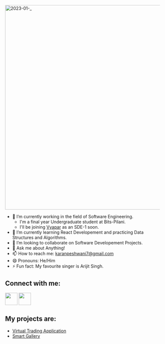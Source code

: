 <img width="664" alt="2023-01-_" src="https://user-images.githubusercontent.com/82843389/211100288-5365b7d8-a759-4117-b18f-5d8dff173b50.png">

- 🔭 I’m currently working in the field of Software Engineering.
    - I'm a final year Undergraduate student at Bits-Pilani.
    - I'll be joining [Vyapar](https://vyaparapp.in/) as an SDE-1 soon.
- 🌱 I’m currently learning React Developement and practicing Data Structures and Algorithms.
- 👯 I’m looking to collaborate on Software Developement Projects.
- 💬 Ask me about Anything!
- 📫 How to reach me: karanpeshwani7@gmail.com
- 😄 Pronouns: He/Him
- ⚡ Fun fact: My favourite singer is Arijit Singh.

## Connect with me:

[<img src="https://user-images.githubusercontent.com/82843389/211102412-584a5eb4-d1c9-43e7-99c7-8ab09f1d9ec7.svg" width="40" height="40" />](https://www.linkedin.com/in/karan-peshwani/) [<img src="https://user-images.githubusercontent.com/82843389/211103903-04519e2c-b9bb-4319-b3ec-307fdcf665bc.svg" width="40" height="40" />](https://leetcode.com/karanpeshwani7/)

## My projects are:
* [Virtual Trading Application](https://github.com/karanpeshwani/virtual-trading-app)
* [Smart Gallery](https://github.com/karanpeshwani/smart_gallery)
